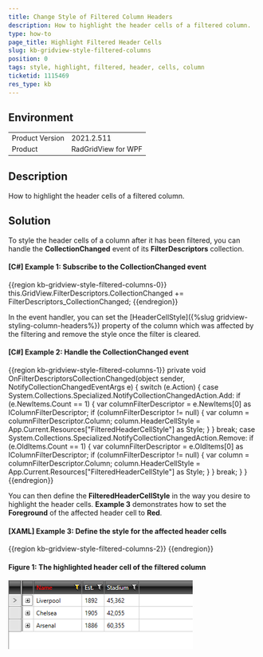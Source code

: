 ```yaml
---
title: Change Style of Filtered Column Headers
description: How to highlight the header cells of a filtered column.
type: how-to
page_title: Highlight Filtered Header Cells
slug: kb-gridview-style-filtered-columns
position: 0
tags: style, highlight, filtered, header, cells, column
ticketid: 1115469
res_type: kb
---
```


## Environment
<table>
	<tr>
		<td>Product Version</td>
		<td>2021.2.511</td>
	</tr>
	<tr>
		<td>Product</td>
		<td>RadGridView for WPF</td>
	</tr>
</table>

## Description

How to highlight the header cells of a filtered column.

## Solution

To style the header cells of a column after it has been filtered, you can handle the **CollectionChanged** event of its **FilterDescriptors** collection.

#### __[C#] Example 1: Subscribe to the CollectionChanged event__

{{region kb-gridview-style-filtered-columns-0}}
	this.GridView.FilterDescriptors.CollectionChanged += FilterDescriptors_CollectionChanged;
{{endregion}}

In the event handler, you can set the [HeaderCellStyle]({%slug gridview-styling-column-headers%}) property of the column which was affected by the filtering and remove the style once the filter is cleared.

#### __[C#] Example 2: Handle the CollectionChanged event__

{{region kb-gridview-style-filtered-columns-1}}
	private void OnFilterDescriptorsCollectionChanged(object sender, NotifyCollectionChangedEventArgs e)
	{
		switch (e.Action)
		{
			case System.Collections.Specialized.NotifyCollectionChangedAction.Add:
				if (e.NewItems.Count == 1)
				{
					var columnFilterDescriptor = e.NewItems[0] as IColumnFilterDescriptor;
					if (columnFilterDescriptor != null)
					{
						var column = columnFilterDescriptor.Column;
						column.HeaderCellStyle = App.Current.Resources["FilteredHeaderCellStyle"] as Style;
					}
				}
				break;
			case System.Collections.Specialized.NotifyCollectionChangedAction.Remove:
				if (e.OldItems.Count == 1)
				{
					var columnFilterDescriptor = e.OldItems[0] as IColumnFilterDescriptor;
					if (columnFilterDescriptor != null)
					{
						var column = columnFilterDescriptor.Column;
						column.HeaderCellStyle = App.Current.Resources["FilteredHeaderCellStyle"] as Style;
					}
				}
				break;
		}
	}
{{endregion}}

You can then define the **FilteredHeaderCellStyle** in the way you desire to highlight the header cells. **Example 3** demonstrates how to set the **Foreground** of the affected header cell to **Red**.

#### __[XAML] Example 3: Define the style for the affected header cells__
{{region kb-gridview-style-filtered-columns-2}}
	<Style x:Key="FilteredHeaderCellStyle" TargetType="telerik:GridViewHeaderCell">
		<Setter Property="Foreground" Value="Red"/>
	</Style>
{{endregion}}

#### Figure 1: The highlighted header cell of the filtered column

![The highlighted header cell of the filtered column](images/kb-gridview-style-filtered-columns-1.png)